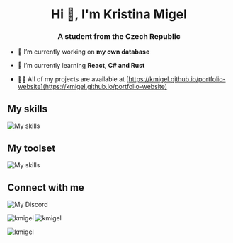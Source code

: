 <h1 align="center">Hi 👋, I'm Kristina Migel</h1>
<h3 align="center">A student from the Czech Republic</h3>

- 🔭 I’m currently working on **my own database**

- 🌱 I’m currently learning **React, C# and Rust**

- 👨‍💻 All of my projects are available at [https://kmigel.github.io/portfolio-website](https://kmigel.github.io/portfolio-website)

## My skills
![My skills](https://skillicons.dev/icons?i=cpp,html,css,js,react,py,bash)

## My toolset
![My skills](https://skillicons.dev/icons?i=linux,vscode,vim,mysql,postgres,git,github)

## Connect with me
![My Discord](https://discord-readme-badge.vercel.app/api?id=733220296659566635)

<p><img align="left" src="https://github-readme-stats-sigma-five.vercel.app/api/top-langs?username=kmigel&show_icons=true&theme=dark&locale=en&layout=compact" alt="kmigel" /></p>

<p><img align="center" src="https://github-readme-stats-sigma-five.vercel.app/api?username=kmigel&show_icons=true&theme=dark&locale=en" alt="kmigel" /></p>

<p><img align="center" src="https://github-readme-streak-stats.herokuapp.com/?user=kmigel&theme=dark" alt="kmigel" /></p>

